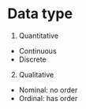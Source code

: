 # Data type

1. Quantitative
  - Continuous
  - Discrete

2. Qualitative
  - Nominal: no order
  - Ordinal: has order

# 
